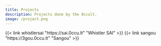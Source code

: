 ```yaml
---
title: Projects
description: Projects done by the 0ccult.
image: /project.png
---
```


</section>
<section class="flex flex-col flex-wrap min-w-full mt-4 sm:min-w-0">
{{< link whistlersai "https://sai.0ccu.lt" "Whistler SAI" >}}
{{< link sangou  "https://3gou.0ccu.lt" "Sangou" >}}
